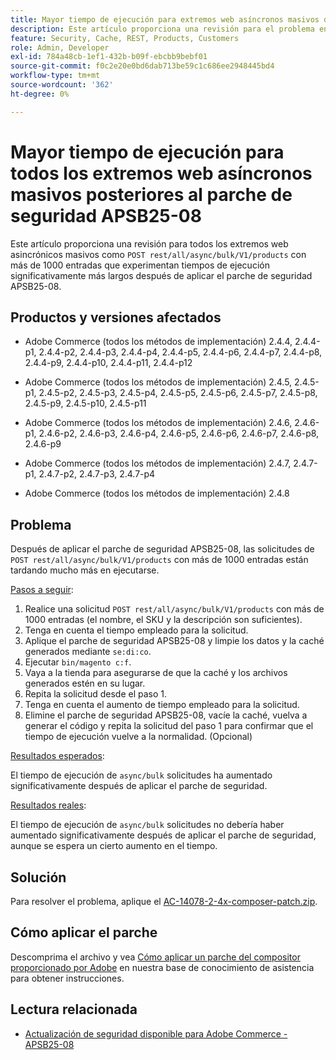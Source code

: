 ```yaml
---
title: Mayor tiempo de ejecución para extremos web asíncronos masivos después del parche de seguridad APSB25-08
description: Este artículo proporciona una revisión para el problema en el que las solicitudes POST rest/all/async/bulk/V1/products para más de 1000 entradas experimentan un tiempo de ejecución significativamente mayor después de aplicar el parche de seguridad APSB25-08.
feature: Security, Cache, REST, Products, Customers
role: Admin, Developer
exl-id: 784a48cb-1ef1-432b-b09f-ebcbb9bebf01
source-git-commit: f0c2e20e0bd6dab713be59c1c686ee2948445bd4
workflow-type: tm+mt
source-wordcount: '362'
ht-degree: 0%

---
```


# Mayor tiempo de ejecución para todos los extremos web asíncronos masivos posteriores al parche de seguridad APSB25-08

Este artículo proporciona una revisión para todos los extremos web asincrónicos masivos como `POST rest/all/async/bulk/V1/products` con más de 1000 entradas que experimentan tiempos de ejecución significativamente más largos después de aplicar el parche de seguridad APSB25-08.

## Productos y versiones afectados

* Adobe Commerce (todos los métodos de implementación) 2.4.4, 2.4.4-p1, 2.4.4-p2, 2.4.4-p3, 2.4.4-p4, 2.4.4-p5, 2.4.4-p6, 2.4.4-p7, 2.4.4-p8, 2.4.4-p9, 2.4.4-p10, 2.4.4-p11, 2.4.4-p12

* Adobe Commerce (todos los métodos de implementación) 2.4.5, 2.4.5-p1, 2.4.5-p2, 2.4.5-p3, 2.4.5-p4, 2.4.5-p5, 2.4.5-p6, 2.4.5-p7, 2.4.5-p8, 2.4.5-p9, 2.4.5-p10, 2.4.5-p11

* Adobe Commerce (todos los métodos de implementación) 2.4.6, 2.4.6-p1, 2.4.6-p2, 2.4.6-p3, 2.4.6-p4, 2.4.6-p5, 2.4.6-p6, 2.4.6-p7, 2.4.6-p8, 2.4.6-p9

* Adobe Commerce (todos los métodos de implementación) 2.4.7, 2.4.7-p1, 2.4.7-p2, 2.4.7-p3, 2.4.7-p4

* Adobe Commerce (todos los métodos de implementación) 2.4.8

## Problema

Después de aplicar el parche de seguridad APSB25-08, las solicitudes de `POST rest/all/async/bulk/V1/products` con más de 1000 entradas están tardando mucho más en ejecutarse.

<u>Pasos a seguir</u>:

1. Realice una solicitud `POST rest/all/async/bulk/V1/products` con más de 1000 entradas (el nombre, el SKU y la descripción son suficientes).
1. Tenga en cuenta el tiempo empleado para la solicitud.
1. Aplique el parche de seguridad APSB25-08 y limpie los datos y la caché generados mediante `se:di:co`.
1. Ejecutar `bin/magento c:f`.
1. Vaya a la tienda para asegurarse de que la caché y los archivos generados estén en su lugar.
1. Repita la solicitud desde el paso 1.
1. Tenga en cuenta el aumento de tiempo empleado para la solicitud.
1. Elimine el parche de seguridad APSB25-08, vacíe la caché, vuelva a generar el código y repita la solicitud del paso 1 para confirmar que el tiempo de ejecución vuelve a la normalidad. (Opcional)

<u>Resultados esperados</u>:

El tiempo de ejecución de `async/bulk` solicitudes ha aumentado significativamente después de aplicar el parche de seguridad.

<u>Resultados reales</u>:

El tiempo de ejecución de `async/bulk` solicitudes no debería haber aumentado significativamente después de aplicar el parche de seguridad, aunque se espera un cierto aumento en el tiempo.

## Solución

Para resolver el problema, aplique el [AC-14078-2-4x-composer-patch.zip](assets/AC-14078-2-4x-composer-patch.zip).

## Cómo aplicar el parche

Descomprima el archivo y vea [Cómo aplicar un parche del compositor proporcionado por Adobe](https://experienceleague.adobe.com/docs/commerce-knowledge-base/kb/how-to/how-to-apply-a-composer-patch-provided-by-magento.html?lang=es) en nuestra base de conocimiento de asistencia para obtener instrucciones.

## Lectura relacionada

* [Actualización de seguridad disponible para Adobe Commerce - APSB25-08](https://experienceleague.adobe.com/es/docs/experience-cloud-kcs/kbarticles/ka-27149)
